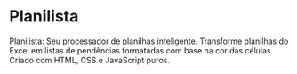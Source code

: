 # Planilista
Planilista: Seu processador de planilhas inteligente. Transforme planilhas do Excel em listas de pendências formatadas com base na cor das células. Criado com HTML, CSS e JavaScript puros.
